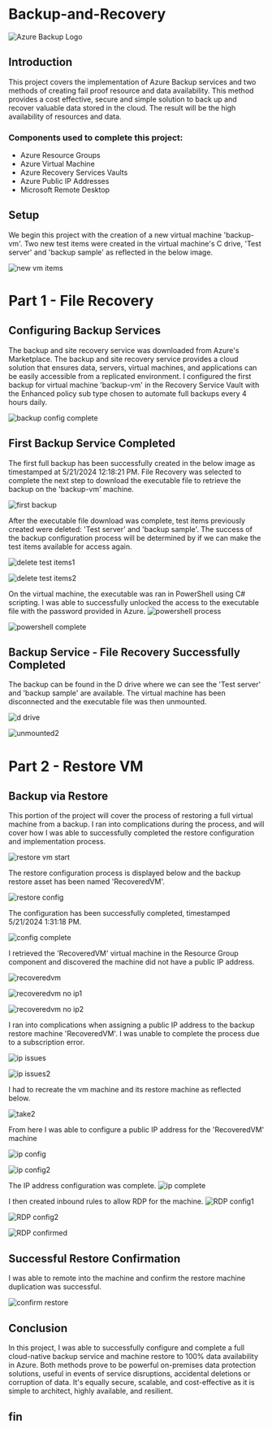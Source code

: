 # Backup-and-Recovery

![Azure Backup Logo](https://imgur.com/4pQe3wH.jpg)

## Introduction

This project covers the implementation of Azure Backup services and two methods of creating fail proof resource and data availability. This method provides a cost effective, secure and simple solution to back up and recover valuable data stored in the cloud. The result will be the high availability of resources and data.

### Components used to complete this project:

- Azure Resource Groups
- Azure Virtual Machine
- Azure Recovery Services Vaults
- Azure Public IP Addresses
- Microsoft Remote Desktop

## Setup

We begin this project with the creation of a new virtual machine 'backup-vm'. Two new test items were created in the virtual machine's C drive, 'Test server' and 'backup sample' as reflected in the below image.

![new vm items](https://imgur.com/Ta484UI.jpg)

# Part 1 - File Recovery

## Configuring Backup Services

The backup and site recovery service was downloaded from Azure's Marketplace. The backup and site recovery service provides a cloud solution that ensures data, servers, virtual machines, and applications can be easily accessible from a replicated environment. I configured the first backup for virtual machine 'backup-vm' in the Recovery Service Vault with the Enhanced policy sub type chosen to automate full backups every 4 hours daily.

![backup config complete](https://imgur.com/HbQzm8E.jpg) 

## First Backup Service Completed
The first full backup has been successfully created in the below image as timestamped at 5/21/2024 12:18:21 PM. File Recovery was selected to complete the next step to download the executable file to retrieve the backup on the 'backup-vm' machine. 

![first backup](https://imgur.com/I35AQGf.jpg)

After the executable file download was complete, test items previously created were deleted: 'Test server' and 'backup sample'. The success of the backup configuration process will be determined by if we can make the test items available for access again.

![delete test items1](https://imgur.com/clLk8gD.jpg) 

![delete test items2](https://imgur.com/9npV3VU.jpg) 

On the virtual machine, the executable was ran in PowerShell using C# scripting. I was able to successfully unlocked the access to the executable file with the password provided in Azure.
![powershell process](https://imgur.com/FFyTmeT.jpg) 

![powershell complete](https://imgur.com/JZ8D66n.jpg) 

## Backup Service - File Recovery Successfully Completed

The backup can be found in the D drive where we can see the 'Test server' and 'backup sample' are available. The virtual machine has been disconnected and the executable file was then unmounted.

![d drive](https://imgur.com/uyo7sDP.jpg) 

![unmounted2](https://imgur.com/3PWT9p7.jpg) 

# Part 2 - Restore VM

## Backup via Restore 

This portion of the project will cover the process of restoring a full virtual machine from a backup. I ran into complications during the process, and will cover how I was able to successfully completed the restore configuration and implementation process.

![restore vm start](https://imgur.com/sUyeDFV.jpg) 

The restore configuration process is displayed below and the backup restore asset has been named 'RecoveredVM'.

![restore config](https://imgur.com/hhwdkBh.jpg) 

The configuration has been successfully completed, timestamped 5/21/2024 1:31:18 PM.

![config complete](https://imgur.com/YjHN11Z.jpg) 

I retrieved the 'RecoveredVM' virtual machine in the Resource Group component and discovered the machine did not have a public IP address.

![recoveredvm](https://imgur.com/u2VQ8fM.jpg) 

![recoveredvm no ip1](https://imgur.com/1uzNzo2.jpg) 

![recoveredvm no ip2](https://imgur.com/6DkPGO0.jpg) 

I ran into complications when assigning a public IP address to the backup restore machine 'RecoveredVM'. I was unable to complete the process due to a subscription error.

![ip issues](https://imgur.com/kY2L63Y.jpg) 

![ip issues2](https://imgur.com/pr2QEhw.jpg) 

I had to recreate the vm machine and its restore machine as reflected below.

![take2](https://imgur.com/xgzNybr.jpg) 

From here I was able to configure a public IP address for the 'RecoveredVM' machine

![ip config](https://imgur.com/Jg0wPv3.jpg) 

![ip config2](https://imgur.com/jLdUYgz.jpg) 

The IP address configuration was complete.
![ip complete](https://imgur.com/bbxLRhQ.jpg) 

I then created inbound rules to allow RDP for the machine.
![RDP config1](https://imgur.com/MEm7v7o.jpg) 

![RDP config2](https://imgur.com/grXt9DB.jpg) 

![RDP confirmed](https://imgur.com/5VOZrtJ.jpg) 

## Successful Restore Confirmation
I was able to remote into the machine and confirm the restore machine duplication was successful.

![confirm restore](https://imgur.com/ep6oO7G.jpg) 

## Conclusion
In this project, I was able to successfully configure and complete a full cloud-native backup service and machine restore to 100% data availability in Azure. Both methods prove to be powerful on-premises data protection solutions, useful in events of service disruptions, accidental deletions or corruption of data. It's equally secure, scalable, and cost-effective as it is simple to architect, highly available, and resilient.

## fin
